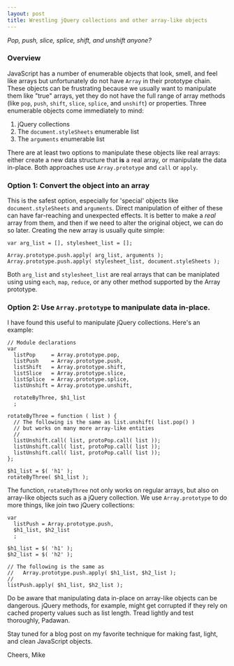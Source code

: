 ```yaml
---
layout: post
title: Wrestling jQuery collections and other array-like objects
---
```

*Pop, push, slice, splice, shift, and unshift anyone?*

### Overview

JavaScript has a number of enumerable objects that look, smell,
and feel like arrays but unfortunately do not have `Array` in
their prototype chain.  These objects can be frustrating
because we usually want to manipulate them like "true"
arrays, yet they do not have the full range of array methods (like
`pop`, `push`, `shift`, `slice`, `splice`, and `unshift`) or
properties.  Three enumerable objects come
immediately to mind:

1. jQuery collections
2. The `document.styleSheets` enumerable list
3. The `arguments` enumerable list

There are at least two options to manipulate these objects like real
arrays: either create a new data structure that **is** a real array,
or manipulate the data in-place.  Both approaches use
`Array.prototype` and `call` or `apply`.

### Option 1: Convert the object into an array

This is the safest option, especially for 'special' objects
like `document.styleSheets` and `arguments`.
Direct manipulation of either of these can have far-reaching
and unexpected effects.  It is better to make a *real* array from 
them, and then if we need to alter the original object, we can
do so later. Creating the new array is usually quite simple:

    var arg_list = [], stylesheet_list = [];

    Array.prototype.push.apply( arg_list, arguments );
    Array.prototype.push.apply( stylesheet_list, document.styleSheets );

Both `arg_list` and `stylesheet_list` are real arrays that
can be maniplated using using `each`, `map`, `reduce`, or any
other method supported by the Array prototype.

### Option 2: Use `Array.prototype` to manipulate data in-place.

I have found this useful to manipulate jQuery collections.
Here's an example:

    // Module declarations
    var
      listPop     = Array.prototype.pop,
      listPush    = Array.prototype.push,
      listShift   = Array.prototype.shift,
      listSlice   = Array.prototype.slice,
      listSplice  = Array.prototype.splice,
      listUnshift = Array.prototype.unshift,

      rotateByThree, $h1_list
      ;

    rotateByThree = function ( list ) {
      // The following is the same as list.unshift( list.pop() )
      // but works on many more array-like entities
      //
      listUnshift.call( list, protoPop.call( list ));
      listUnshift.call( list, protoPop.call( list ));
      listUnshift.call( list, protoPop.call( list ));
    };

    $h1_list = $( 'h1' );
    rotateByThree( $h1_list );

The function, `rotateByThree` not only works on regular arrays, but also
on array-like objects such as a jQuery collection.  We use
`Array.prototype` to do more things, like join two jQuery collections:

    var
      listPush = Array.prototype.push,
      $h1_list, $h2_list
      ;

    $h1_list = $( 'h1' );
    $h2_list = $( 'h2' );

    // The following is the same as
    //   Array.prototype.push.apply( $h1_list, $h2_list );
    //
    listPush.apply( $h1_list, $h2_list );

Do be aware that manipulating data in-place on array-like
objects can be dangerous.  jQuery methods, for example,
might get corrupted if they rely on cached property values such
as list length. Tread lightly and test thoroughly, Padawan.

Stay tuned for a blog post on my favorite technique for making
fast, light, and clean JavaScript objects.

Cheers, Mike

